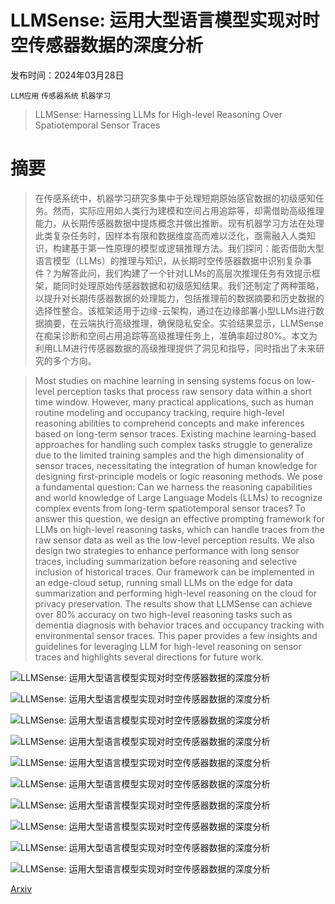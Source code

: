# LLMSense: 运用大型语言模型实现对时空传感器数据的深度分析

发布时间：2024年03月28日

`LLM应用` `传感器系统` `机器学习`

> LLMSense: Harnessing LLMs for High-level Reasoning Over Spatiotemporal Sensor Traces

# 摘要

> 在传感系统中，机器学习研究多集中于处理短期原始感官数据的初级感知任务。然而，实际应用如人类行为建模和空间占用追踪等，却需借助高级推理能力，从长期传感器数据中提炼概念并做出推断。现有机器学习方法在处理此类复杂任务时，因样本有限和数据维度高而难以泛化，亟需融入人类知识，构建基于第一性原理的模型或逻辑推理方法。我们探问：能否借助大型语言模型（LLMs）的推理与知识，从长期时空传感器数据中识别复杂事件？为解答此问，我们构建了一个针对LLMs的高层次推理任务有效提示框架，能同时处理原始传感器数据和初级感知结果。我们还制定了两种策略，以提升对长期传感器数据的处理能力，包括推理前的数据摘要和历史数据的选择性整合。该框架适用于边缘-云架构，通过在边缘部署小型LLMs进行数据摘要，在云端执行高级推理，确保隐私安全。实验结果显示，LLMSense在痴呆诊断和空间占用追踪等高级推理任务上，准确率超过80%。本文为利用LLM进行传感器数据的高级推理提供了洞见和指导，同时指出了未来研究的多个方向。

> Most studies on machine learning in sensing systems focus on low-level perception tasks that process raw sensory data within a short time window. However, many practical applications, such as human routine modeling and occupancy tracking, require high-level reasoning abilities to comprehend concepts and make inferences based on long-term sensor traces. Existing machine learning-based approaches for handling such complex tasks struggle to generalize due to the limited training samples and the high dimensionality of sensor traces, necessitating the integration of human knowledge for designing first-principle models or logic reasoning methods. We pose a fundamental question: Can we harness the reasoning capabilities and world knowledge of Large Language Models (LLMs) to recognize complex events from long-term spatiotemporal sensor traces? To answer this question, we design an effective prompting framework for LLMs on high-level reasoning tasks, which can handle traces from the raw sensor data as well as the low-level perception results. We also design two strategies to enhance performance with long sensor traces, including summarization before reasoning and selective inclusion of historical traces. Our framework can be implemented in an edge-cloud setup, running small LLMs on the edge for data summarization and performing high-level reasoning on the cloud for privacy preservation. The results show that LLMSense can achieve over 80\% accuracy on two high-level reasoning tasks such as dementia diagnosis with behavior traces and occupancy tracking with environmental sensor traces. This paper provides a few insights and guidelines for leveraging LLM for high-level reasoning on sensor traces and highlights several directions for future work.

![LLMSense: 运用大型语言模型实现对时空传感器数据的深度分析](../../../paper_images/2403.19857/intro-figure.png)

![LLMSense: 运用大型语言模型实现对时空传感器数据的深度分析](../../../paper_images/2403.19857/overview.png)

![LLMSense: 运用大型语言模型实现对时空传感器数据的深度分析](../../../paper_images/2403.19857/input_traces.png)

![LLMSense: 运用大型语言模型实现对时空传感器数据的深度分析](../../../paper_images/2403.19857/basic_prompt_op.png)

![LLMSense: 运用大型语言模型实现对时空传感器数据的深度分析](../../../paper_images/2403.19857/summary_prompt.png)

![LLMSense: 运用大型语言模型实现对时空传感器数据的深度分析](../../../paper_images/2403.19857/history_prompt.png)

![LLMSense: 运用大型语言模型实现对时空传感器数据的深度分析](../../../paper_images/2403.19857/accuracy_overall.png)

![LLMSense: 运用大型语言模型实现对时空传感器数据的深度分析](../../../paper_images/2403.19857/accuracy_selective.png)

![LLMSense: 运用大型语言模型实现对时空传感器数据的深度分析](../../../paper_images/2403.19857/accuracy-summary.png)

![LLMSense: 运用大型语言模型实现对时空传感器数据的深度分析](../../../paper_images/2403.19857/latency.png)

[Arxiv](https://arxiv.org/abs/2403.19857)